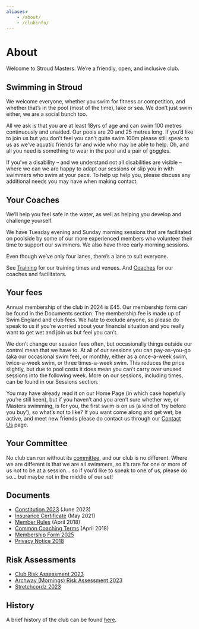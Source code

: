 ```yaml
---
aliases:
    - /about/
    - /clubinfo/
---
```

# About
Welcome to Stroud Masters.  We’re a friendly, open, and inclusive club.    

## Swimming in Stroud
We welcome everyone, whether you swim for fitness or competition, and whether that’s in the pool (most of the time), lake or sea.  We don’t just swim either, we are a social bunch too.

All we ask is that you are at least 18yrs of age and can swim 100 metres continuously and unaided.  Our pools are 20 and 25 metres long.  If you’d like to join us but you don’t feel you can’t quite swim 100m please still speak to us as we’ve aquatic friends far and wide who may be able to help. Oh, and all you need is something to wear in the pool and a pair of goggles. 

If you’ve a disability – and we understand not all disabilities are visible – where we can we are happy to adapt our sessions or slip you in with swimmers who swim at your pace.  To help up help you, please discuss any additional needs you may have when making contact.  

## Your Coaches
We’ll help you feel safe in the water, as well as helping you develop and challenge yourself.  

We have Tuesday evening and Sunday morning sessions that are facilitated on poolside by some of our more experienced members who volunteer their time to support our swimmers.  We also have three early morning sessions.

Even though we’ve only four lanes, there’s a lane to suit everyone.

See [Training](/training) for our training times and venues. And [Coaches](/about/coaches) for our coaches and facilitators.

## Your fees
Annual membership of the club in 2024 is £45.  Our membership form can be found in the Documents section.  The membership fee is made up of Swim England and club fees.  We hate to exclude anyone, so please do speak to us if you’re worried about your financial situation and you really want to get wet and join us but feel you can’t.   

We don’t change our session fees often, but occasionally things outside our control mean that we have to.  At all of our sessions you can pay-as-you-go (aka our occasional swim fee), or monthly, either as a once-a-week swim, twice-a-week swim, or three times-a-week swim.  This reduces the price slightly, but due to pool costs it does mean you can’t carry over unused sessions into the following week.  More on our sessions, including times, can be found in our Sessions section.

You may have already read it on our Home Page (in which case hopefully you’re still keen), but if you haven’t and you aren’t sure whether we, or Masters swimming, is for you, the first swim is on us (a kind of ‘try before you buy’), so what’s not to like?  If you want come along and get wet, be active, and meet new friends please do contact us through our [Contact Us](/contact-us) page.

## Your Committee
No club can run without its [committee](/about/committee), and our club is no different.  Where we are different is that we are all swimmers, so it’s rare for one or more of us not to be at a session... so if you’d like to speak to one of us, please do so... but maybe not in the middle of our set!  

Documents
---
- [Constitution 2023](/images/2023/06/constitution_february_2023.pdf) (June 2023)
- [Insurance Certificate](/images/2021/05/insurance_certificate.pdf) (May 2021)
- [Member Rules](/images/2018/04/member_rules_2018_april.pdf) (April 2018)
- [Common Coaching Terms](/images/2018/04/common_coaching_2018_april.pdf) (April 2018)
- [Membership Form 2025](/images/2024/11/Membership_Form_2025.pdf)
- [Privacy Notice 2018](/images/2018/04/privacy-notice-2018.pdf)

Risk Assessments
---
- [Club Risk Assessment 2023](/images/2023/06/Club_Risk_Assessment_May_2023.pdf)
- [Archway (Mornings) Risk Assessment 2023](/images/2023/06/SMSC_Archway_Pool_Mornings_Risk_Assessment_2023.pdf)
- [Stretchcordz 2023](/images/2023/06/Stretchcordz_2023_v4.pdf)

History
---
A brief history of the club can be found [here](/about/history).

